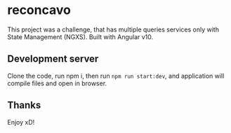 # reconcavo

This project was a challenge, that has multiple queries services only with State Management (NGXS).
Built with Angular v10.

## Development server

Clone the code, run npm i, then run `npm run start:dev`, and application will compile files and open in browser.

## Thanks

Enjoy xD!
